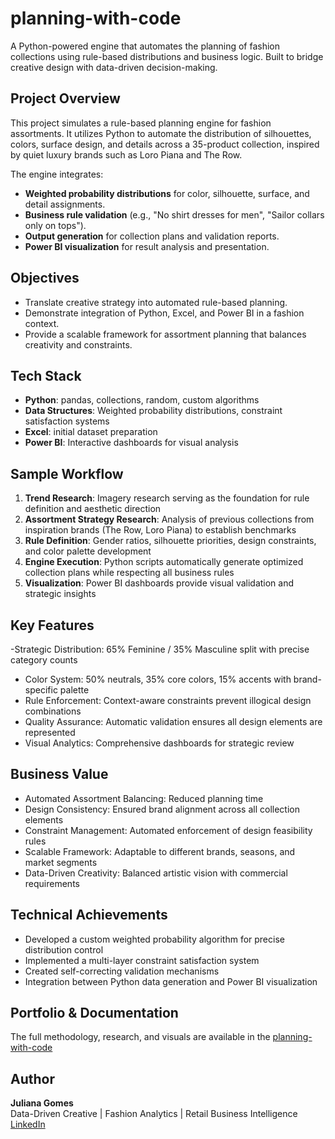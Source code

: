 # planning-with-code
A Python-powered engine that automates the planning of fashion collections using rule-based distributions and business logic. Built to bridge creative design with data-driven decision-making.

## Project Overview
This project simulates a rule-based planning engine for fashion assortments. It utilizes Python to automate the distribution of silhouettes, colors, surface design, and details across a 35-product collection, inspired by quiet luxury brands such as Loro Piana and The Row.

The engine integrates:
- **Weighted probability distributions** for color, silhouette, surface, and detail assignments.
- **Business rule validation** (e.g., "No shirt dresses for men", "Sailor collars only on tops").
- **Output generation** for collection plans and validation reports.
- **Power BI visualization** for result analysis and presentation.

## Objectives
- Translate creative strategy into automated rule-based planning.
- Demonstrate integration of Python, Excel, and Power BI in a fashion context.
- Provide a scalable framework for assortment planning that balances creativity and constraints.

## Tech Stack  
- **Python**: pandas, collections, random, custom algorithms
- **Data Structures**: Weighted probability distributions, constraint satisfaction systems
- **Excel**: initial dataset preparation  
- **Power BI**: Interactive dashboards for visual analysis

## Sample Workflow  

1. **Trend Research**: Imagery research serving as the foundation for rule definition and aesthetic direction
2. **Assortment Strategy Research**: Analysis of previous collections from inspiration brands (The Row, Loro Piana) to establish benchmarks
3. **Rule Definition**: Gender ratios, silhouette priorities, design constraints, and color palette development
4. **Engine Execution**: Python scripts automatically generate optimized collection plans while respecting all business rules
5. **Visualization**: Power BI dashboards provide visual validation and strategic insights

## Key Features 
-Strategic Distribution: 65% Feminine / 35% Masculine split with precise category counts
- Color System: 50% neutrals, 35% core colors, 15% accents with brand-specific palette
- Rule Enforcement: Context-aware constraints prevent illogical design combinations
- Quality Assurance: Automatic validation ensures all design elements are represented
- Visual Analytics: Comprehensive dashboards for strategic review

## Business Value 
- Automated Assortment Balancing: Reduced planning time
- Design Consistency: Ensured brand alignment across all collection elements
- Constraint Management: Automated enforcement of design feasibility rules
- Scalable Framework: Adaptable to different brands, seasons, and market segments
- Data-Driven Creativity: Balanced artistic vision with commercial requirements

## Technical Achievements
- Developed a custom weighted probability algorithm for precise distribution control
- Implemented a multi-layer constraint satisfaction system
- Created self-correcting validation mechanisms
- Integration between Python data generation and Power BI visualization

## Portfolio & Documentation  
The full methodology, research, and visuals are available in the [planning-with-code](https://docs.google.com/presentation/d/1oNlROlmp_OD2kGRedoHjxyU0QoYdN_w67EoOV1IuM10/edit?usp=sharing)

## Author  

**Juliana Gomes**  
Data-Driven Creative | Fashion Analytics | Retail Business Intelligence  
[LinkedIn](https://www.linkedin.com/in/gomes-juliana/) 
